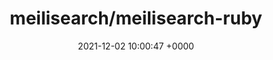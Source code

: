 ---
title: "meilisearch/meilisearch-ruby"
link: "https://github.com/meilisearch/meilisearch-ruby"
date: "2021-12-02 10:00:47 +0000"
description: "Ruby SDK for the MeiliSearch API"
category: "github"
---